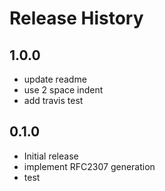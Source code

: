 # Release History

## 1.0.0

* update readme
* use 2 space indent
* add travis test

## 0.1.0

* Initial release
* implement RFC2307 generation
* test
 
 